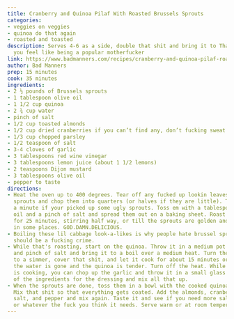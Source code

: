 ```yaml
---
title: Cranberry and Quinoa Pilaf With Roasted Brussels Sprouts
categories:
- veggies on veggies
- quinoa do that again
- roasted and toasted
description: Serves 4-6 as a side, double that shit and bring it to Thanksgiving if
  you feel like being a popular motherfucker
link: https://www.badmanners.com/recipes/cranberry-and-quinoa-pilaf-roasted-brussels-sprouts
author: Bad Manners
prep: 15 minutes
cook: 35 minutes
ingredients:
- 2 ½ pounds of Brussels sprouts
- 1 tablespoon olive oil
- 1 1/2 cup quinoa
- 2 ¾ cup water
- pinch of salt
- 1/2 cup toasted almonds
- 1/2 cup dried cranberries if you can’t find any, don’t fucking sweat it
- 1/3 cup chopped parsley
- 1/2 teaspoon of salt
- 3-4 cloves of garlic
- 3 tablespoons red wine vinegar
- 3 tablespoons lemon juice (about 1 1/2 lemons)
- 2 teaspoons Dijon mustard
- 3 tablespoons olive oil
- pepper to taste
directions:
- Heat the oven up to 400 degrees. Tear off any fucked up lookin leaves on the brussels
  sprouts and chop them into quarters (or halves if they are little). This might take
  a minute if your picked up some ugly sprouts. Toss em with a tablespoon of olive
  oil and a pinch of salt and spread them out on a baking sheet. Roast those motherfuckers
  for 25 minutes, stirring half way, or till the sprouts are golden and kinda burnt
  in some places. GOD.DAMN.DELICIOUS.
- Boiling these lil cabbage look-a-likes is why people hate brussel sprouts and it
  should be a fucking crime.
- While that's roasting, start on the quinoa. Throw it in a medium pot with the water
  and pinch of salt and bring it to a boil over a medium heat. Turn the heat down
  to a simmer, cover that shit, and let it cook for about 15 minutes or until all
  the water is gone and the quinoa is tender. Turn off the heat. While the quinoa
  is cooking, you can chop up the garlic and throw it in a small glass with the rest
  of the ingredients for the dressing and mix all that up.
- When the sprouts are done, toss them in a bowl with the cooked quinoa and the dressing.
  Mix that shit so that everything gets coated. Add the almonds, cranberries, parsley,
  salt, and pepper and mix again. Taste it and see if you need more salt or pepper
  or whatever the fuck you think it needs. Serve warm or at room temperature.
---
```


